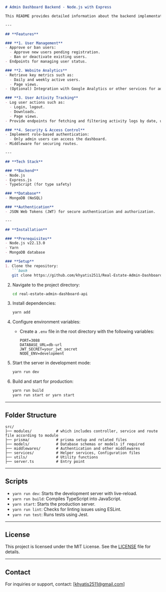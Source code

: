 ```markdown
# Admin Dashboard Backend - Node.js with Express

This README provides detailed information about the backend implementation of the Admin Dashboard for a real estate website. The backend is built using **Node.js** and **Express** and handles core functionality for user management, analytics, and activity tracking.

---

## **Features**

### **1. User Management**
- Approve or ban users:
  - Approve new users pending registration.
  - Ban or deactivate existing users.
- Endpoints for managing user status.

### **2. Website Analytics**
- Retrieve key metrics such as:
  - Daily and weekly active users.
  - Page views.
- (Optional) Integration with Google Analytics or other services for advanced metrics.

### **3. User Activity Tracking**
- Log user actions such as:
  - Login, logout.
  - Downloads.
  - Page views.
- Provide endpoints for fetching and filtering activity logs by date, user, or action type.

### **4. Security & Access Control**
- Implement role-based authentication:
  - Only admin users can access the dashboard.
- Middleware for securing routes.

---

## **Tech Stack**

### **Backend**
- Node.js
- Express.js
- TypeScript (for type safety)

### **Database**
- MongoDB (NoSQL)

### **Authentication**
- JSON Web Tokens (JWT) for secure authentication and authorization.

---

## **Installation**

### **Prerequisites**
- Node.js v22.13.0
- Yarn
- MongoDB database

### **Setup**
1. Clone the repository:
   ```bash
   git clone https://github.com/khyatis2511/Real-Estate-Admin-Dashboard-API.git
   ```
2. Navigate to the project directory:
   ```bash
   cd real-estate-admin-dashboard-api
   ```
3. Install dependencies:
   ```bash
   yarn add
   ```
4. Configure environment variables:
   - Create a `.env` file in the root directory with the following variables:
     ```plaintext
     PORT=3088
     DATABASE_URL=db-url
     JWT_SECRET=your_jwt_secret
     NODE_ENV=development
     ```
5. Start the server in development mode:
   ```bash
   yarn run dev
   ```

6. Build and start for production:
   ```bash
   yarn run build
   yarn run start or yarn start
   ```

---

## **Folder Structure**

```plaintext
src/
├── modules/           # which includes controller, service and route file according to module
├── prisma/            # prisma setup and related files
├── models/            # Database schemas or models if required
├── middlewares/       # Authentication and other middlewares
├── services/          # Helper services, Configuration files
├── utils/             # Utility functions
├── server.ts          # Entry point
```

---

## **Scripts**

- `yarn run dev`: Starts the development server with live-reload.
- `yarn run build`: Compiles TypeScript into JavaScript.
- `yarn start`: Starts the production server.
- `yarn run lint`: Checks for linting issues using ESLint.
- `yarn run test`: Runs tests using Jest.

---

## **License**

This project is licensed under the MIT License. See the [LICENSE](LICENSE) file for details.

---

## **Contact**

For inquiries or support, contact: [khyatis2511@gmail.com]
```

